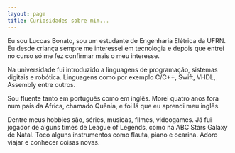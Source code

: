 ```yaml
---
layout: page
title: Curiosidades sobre mim...
---
```

Eu sou Luccas Bonato, sou um estudante de Engenharia Elétrica da UFRN. Eu desde criança sempre me interessei em tecnologia e depois que entrei no curso só me fez confirmar mais o meu interesse. 

Na universidade fui introduzido a linguagens de programação, sistemas digitais e robótica. Linguagens como por exemplo C/C++, Swift, VHDL, Assembly entre outros.

Sou fluente tanto em português como em inglês. Morei quatro anos fora num país da Africa, chamado Quênia, e foi lá que eu aprendi meu inglês.

Dentre meus hobbies são, séries, musicas, filmes, videogames. Já fui jogador de alguns times de League of Legends, como na ABC Stars Galaxy de Natal. Toco alguns instrumentos como flauta, piano e ocarina. Adoro viajar e conhecer coisas novas.
